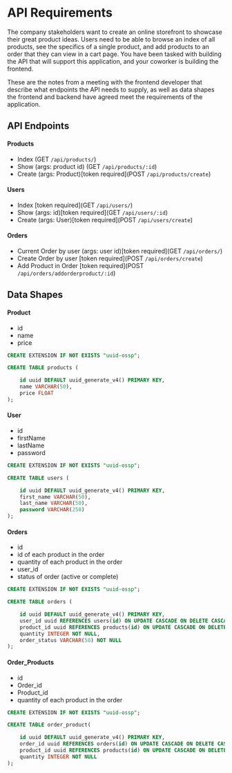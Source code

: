 # API Requirements
The company stakeholders want to create an online storefront to showcase their great product ideas. Users need to be able to browse an index of all products, see the specifics of a single product, and add products to an order that they can view in a cart page. You have been tasked with building the API that will support this application, and your coworker is building the frontend.

These are the notes from a meeting with the frontend developer that describe what endpoints the API needs to supply, as well as data shapes the frontend and backend have agreed meet the requirements of the application. 

## API Endpoints
#### Products
- Index (GET `/api/products/`)
- Show (args: product id) (GET `/api/products/:id`)
- Create (args: Product)[token required](POST `/api/products/create`)

#### Users
- Index [token required](GET `/api/users/`)
- Show (args: id)[token required](GET `/api/users/:id`)
- Create (args: User)[token required](POST `/api/users/create`)


#### Orders
- Current Order by user (args: user id)[token required](GET `/api/orders/`)
- Create Order by user [token required](POST `/api/orders/create`)
- Add Product in Order [token required](POST `/api/orders/addorderproduct/:id`)

## Data Shapes
#### Product
-  id
- name
- price
```sql
CREATE EXTENSION IF NOT EXISTS "uuid-ossp";

CREATE TABLE products (

    id uuid DEFAULT uuid_generate_v4() PRIMARY KEY,
    name VARCHAR(50),
    price FLOAT
);
```

#### User
- id
- firstName
- lastName
- password
```sql
CREATE EXTENSION IF NOT EXISTS "uuid-ossp";

CREATE TABLE users (

    id uuid DEFAULT uuid_generate_v4() PRIMARY KEY,
    first_name VARCHAR(50),
    last_name VARCHAR(50),
    password VARCHAR(250)
);
```

#### Orders
- id
- id of each product in the order
- quantity of each product in the order
- user_id
- status of order (active or complete)
```sql
CREATE EXTENSION IF NOT EXISTS "uuid-ossp";

CREATE TABLE orders (

    id uuid DEFAULT uuid_generate_v4() PRIMARY KEY,
    user_id uuid REFERENCES users(id) ON UPDATE CASCADE ON DELETE CASCADE,
    product_id uuid REFERENCES products(id) ON UPDATE CASCADE ON DELETE CASCADE,
    quantity INTEGER NOT NULL,
    order_status VARCHAR(50) NOT NULL
);
```

#### Order_Products
- id
- Order_id
- Product_id
- quantity of each product in the order
```sql
CREATE EXTENSION IF NOT EXISTS "uuid-ossp";

CREATE TABLE order_product(

    id uuid DEFAULT uuid_generate_v4() PRIMARY KEY,
    order_id uuid REFERENCES orders(id) ON UPDATE CASCADE ON DELETE CASCADE,
    product_id uuid REFERENCES products(id) ON UPDATE CASCADE ON DELETE CASCADE,
    quantity INTEGER NOT NULL
);
```